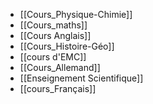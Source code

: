 
- [[Cours_Physique-Chimie]]
- [[Cours_maths]]
- [[Cours Anglais]]
- [[Cours_Histoire-Géo]]
- [[cours d'EMC]]
- [[Cours_Allemand]]
- [[Enseignement Scientifique]]
- [[cours_Français]]